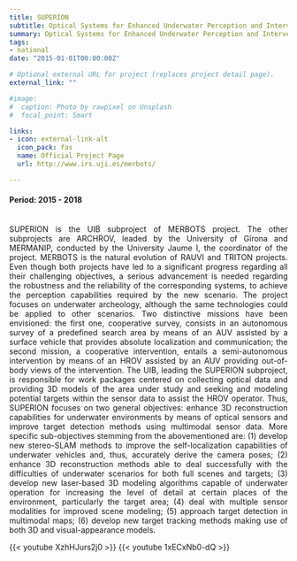 ```yaml
---
title: SUPERION
subtitle: Optical Systems for Enhanced Underwater Perception and Intervention
summary: Optical Systems for Enhanced Underwater Perception and Intervention
tags:
- national
date: "2015-01-01T00:00:00Z"

# Optional external URL for project (replaces project detail page).
external_link: ""

#image:
#  caption: Photo by rawpixel on Unsplash
#  focal_point: Smart

links:
- icon: external-link-alt
  icon_pack: fas
  name: Official Project Page
  url: http://www.irs.uji.es/merbots/

---
```

<div style="text-align: justify">

#### Period: 2015 - 2018
<br />
SUPERION is the UIB subproject of MERBOTS project. The other subprojects are ARCHROV, leaded by the University of Girona and MERMANIP, conducted by the University Jaume I, the coordinator of the project. MERBOTS is the natural evolution of RAUVI and TRITON projects. Even though both projects have led to a significant progress regarding all their challenging objectives, a serious advancement is needed regarding the robustness and the reliability of the corresponding systems, to achieve the perception capabilities required by the new scenario. The project focuses on underwater archeology, although the same technologies could be applied to other scenarios. Two distinctive missions have been envisioned: the first one, cooperative survey, consists in an autonomous survey of a predefined search area by means of an AUV assisted by a surface vehicle that provides absolute localization and communication; the second mission, a cooperative intervention, entails a semi-autonomous intervention by means of an HROV assisted by an AUV providing out-of-body views of the intervention. The UIB, leading the SUPERION subproject, is responsible for work packages centered on collecting optical data and providing 3D models of the area under study and seeking and modeling potential targets within the sensor data to assist the HROV operator. Thus, SUPERION focuses on two general objectives: enhance 3D reconstruction capabilities for underwater environments by means of optical sensors and improve target detection methods using multimodal sensor data. More specific sub-objectives stemming from the abovementioned are: (1) develop new stereo-SLAM methods to improve the self-localization capabilities of underwater vehicles and, thus, accurately derive the camera poses; (2) enhance 3D reconstruction methods able to deal successfully with the difficulties of underwater scenarios for both full scenes and targets; (3) develop new laser-based 3D modeling algorithms capable of underwater operation for increasing the level of detail at certain places of the environment, particularly the target area; (4) deal with multiple sensor modalities for improved scene modeling; (5) approach target detection in multimodal maps; (6) develop new target tracking methods making use of both 3D and visual-appearance models.

{{< youtube XzhHJurs2j0 >}}
{{< youtube 1xECxNb0-dQ >}}

</div>